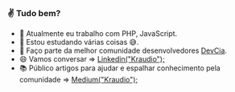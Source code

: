 ### :v: Tudo bem? 

- 🔭 Atualmente eu trabalho com PHP, JavaScript.
- 🌱 Estou estudando várias coisas :sweat_smile:.
- 👯 Faço parte da melhor comunidade desenvolvedores [DevCia](https://github.com/DevCia).
- :smile: Vamos conversar => [Linkedin("Kraudio");](https://www.linkedin.com/in/claudio-silva-junior-12aba9158/)
- :books: Público artigos para ajudar e espalhar conhecimento pela comunidade => [Medium("Kraudio");](https://medium.com/@claudio.199644)

